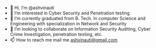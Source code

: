 - 👋 Hi, I’m @ashvinauti
- 👀 I’m interested in Cyber Security and Penetration testing
- 🌱 I’m currently graduated from B. Tech. In computer Science and Engineering with specialization in Network and Security
- 💞️ I’m looking to collaborate on Information Security Auditing, Cyber Crime Investigation, penetration testing, etc.
- 📫 How to reach me mail me ashvinauti@gmail.com

<!---
ashvinauti/ashvinauti is a ✨ special ✨ repository because its `README.md` (this file) appears on your GitHub profile.
You can click the Preview link to take a look at your changes.
--->
